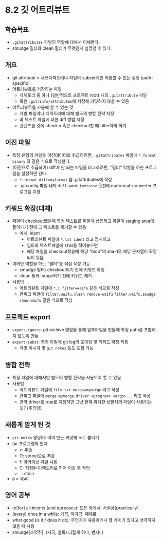 # 8.2 깃 어트리뷰트

## 학습목표
- `.gitattributes` 파일의 역할에 대해서 이해한다.
- smudge 필터와 clean 필터가 무엇인지 설명할 수 있다.

## 개요
- git attribute = 서브디렉토리나 파일의 subset에만 적용할 수 있는 설정 (path-specific)
- 어트리뷰트를 저장하는 파일
   - 디렉토리 중 하나 (일반적으로 프로젝트 root) 내의 `.gitattribute` 파일
   - 혹은 `.git/info/attributes`에 저장해 커밋하지 않을 수 있음
- 어트리뷰트를 사용해 할 수 있는 것
   - 개별 파일이나 디렉토리에 대해 별도의 병합 전략 지정
   - 비 텍스트 파일에 대한 diff 방법 지정
   - 컨텐츠를 깃에 checkin 혹은 checkout할 때 filter하게 하기

## 이진 파일
- 특정 유형의 파일을 이진데이터로 취급하려면, `.gitattributes` 파일에 `*.format binary` 와 같은 식으로 작성한다.
- (이진으로 취급되어) diff가 안 되는 파일을 비교하려면, "필터" 역할을 하는 프로그램을 설정하면 된다.
   - `*.format diff=myformat` 을 .gitattributes에 작성
   - .gitconfig 파일 내의 `diff.word.textconv` 옵션에 myformat-converter 프로그램 지정

## 키워드 확장(대체)
- 파일이 checkout됐을때 특정 텍스트를 파일에 삽입하고 파일이 staging area에 들어가기 전에 그 텍스트를 제거할 수 있음
   - 예시: ident
      - 어트리뷰트 파일에 `*.txt ident` 라고 명시하고
      - 임의의 텍스트파일에 `$Id$`를 적어놓으면
      - 해당 파일을 checkout했을때 해당 "blob"의 sha-1로 해당 문자열이 확장되어 있음
- 이러한 역할을 하는 "필터"를 직접 작성 가능
   - smudge 필터: checkout되기 전에 키워드 확장
   - clean 필터: stage되기 전에 키워드 제거
- 사용법
   - 어트리뷰트 파일에 `*.c filter=waifu` 같은 식으로 작성
   - 컨피그 파일에 `filter.waifu.clean remove-waifu` `filter.waifu.smudge show-waifu` 같은 식으로 작성

## 프로젝트 export
- `export-ignore`: git archive 명령을 통해 압축파일을 만들때 특정 path를 포함하지 않도록 만듦
- `export-subst`: 특정 파일에 git log의 포매팅 및 키워드 확장 적용
   - 커밋 메시지 및 `git notes` 등도 포함 가능

## 병합 전략
- 특정 파일에 대해서만 별도의 병합 전략을 사용토록 할 수 있음
- 사용법
   - 어트리뷰트 파일에 `file.txt merge=mymerge` 라고 작성
   - 컨피그 파일에 `merge.mymerge.driver <program> <args>...` 라고 작성
   - 만약 driver를 true로 지정하면 그냥 현재 위치한 브랜치의 파일이 사용되는 듯? (추측임)

## 새롭게 알게 된 것
- `git notes` 명령어: 이미 만든 커밋에 노트 붙이기
- tar 프로그램의 인자
   - x: 추출
   - O: stdout으로 추출
   - f: 아카이브 파일 사용
   - C: 지정된 디렉토리로 먼저 이동 후 작업
   - `-`: stdin
- `@` = `HEAD`

## 영어 공부
- to[for] all intents (and purposes): 모든 점에서, 사실상[practically]
- (every) once in a while: 가끔, 이따금, 때때로
- what good (is it / does it do): 무언가가 유용하거나 할 가치가 있다고 생각하지 않을 때 사용
- smudge[스멋쥐]: (자국, 얼룩) 더럽게 하다, 번지다
